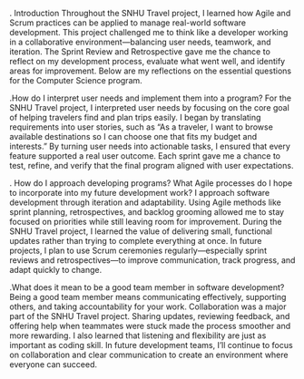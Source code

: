 

. Introduction
Throughout the SNHU Travel project, I learned how Agile and Scrum practices can be applied to manage real-world software development. This project challenged me to think like a developer working in a collaborative environment—balancing user needs, teamwork, and iteration. The Sprint Review and Retrospective gave me the chance to reflect on my development process, evaluate what went well, and identify areas for improvement. Below are my reflections on the essential questions for the Computer Science program.

.How do I interpret user needs and implement them into a program?
For the SNHU Travel project, I interpreted user needs by focusing on the core goal of helping travelers find and plan trips easily. I began by translating requirements into user stories, such as “As a traveler, I want to browse available destinations so I can choose one that fits my budget and interests.” By turning user needs into actionable tasks, I ensured that every feature supported a real user outcome. Each sprint gave me a chance to test, refine, and verify that the final program aligned with user expectations.

. How do I approach developing programs? What Agile processes do I hope to incorporate into my future development work?
I approach software development through iteration and adaptability. Using Agile methods like sprint planning, retrospectives, and backlog grooming allowed me to stay focused on priorities while still leaving room for improvement. During the SNHU Travel project, I learned the value of delivering small, functional updates rather than trying to complete everything at once. In future projects, I plan to use Scrum ceremonies regularly—especially sprint reviews and retrospectives—to improve communication, track progress, and adapt quickly to change.

.What does it mean to be a good team member in software development?
Being a good team member means communicating effectively, supporting others, and taking accountability for your work. Collaboration was a major part of the SNHU Travel project. Sharing updates, reviewing feedback, and offering help when teammates were stuck made the process smoother and more rewarding. I also learned that listening and flexibility are just as important as coding skill. In future development teams, I’ll continue to focus on collaboration and clear communication to create an environment where everyone can succeed.
